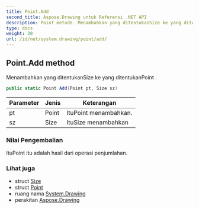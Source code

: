 ```yaml
---
title: Point.Add
second_title: Aspose.Drawing untuk Referensi .NET API
description: Point metode. Menambahkan yang ditentukanSize ke yang ditentukanPoint .
type: docs
weight: 30
url: /id/net/system.drawing/point/add/
---
```

## Point.Add method

Menambahkan yang ditentukanSize ke yang ditentukanPoint .

```csharp
public static Point Add(Point pt, Size sz)
```

| Parameter | Jenis | Keterangan |
| --- | --- | --- |
| pt | Point | ItuPoint menambahkan. |
| sz | Size | ItuSize menambahkan |

### Nilai Pengembalian

ItuPoint itu adalah hasil dari operasi penjumlahan.

### Lihat juga

* struct [Size](../../size/)
* struct [Point](../)
* ruang nama [System.Drawing](../../point/)
* perakitan [Aspose.Drawing](../../../)


